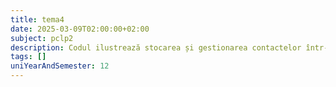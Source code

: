 ```yaml
---
title: tema4
date: 2025-03-09T02:00:00+02:00
subject: pclp2
description: Codul ilustrează stocarea și gestionarea contactelor într-o agendă telefonică. Utilizează tablouri pentru nume, prenume și telefon, bucle iterative pentru introducerea/afișarea datelor, și validarea intrărilor, respectând o capacitate maximă.
tags: []
uniYearAndSemester: 12
---
```


